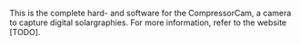 This is the complete hard- and software for the CompressorCam, a camera to capture digital solargraphies.
For more information, refer to the website [TODO].